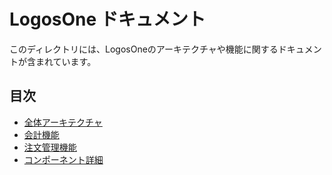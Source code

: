 # LogosOne ドキュメント

このディレクトリには、LogosOneのアーキテクチャや機能に関するドキュメントが含まれています。

## 目次

- [全体アーキテクチャ](./architecture.md)
- [会計機能](./payment.md)
- [注文管理機能](./order-management.md)
- [コンポーネント詳細](./components.md)
